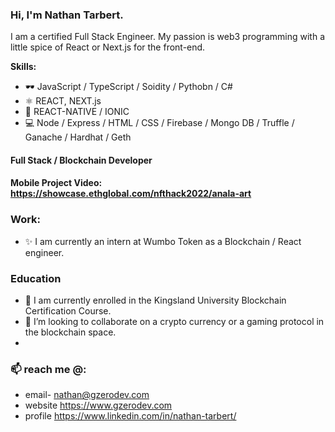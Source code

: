 
### Hi, I'm Nathan Tarbert. 
I am a certified Full Stack Engineer. My passion is web3 programming with a little spice of React or Next.js for the front-end.

**Skills:**
* 🕶️ JavaScript / TypeScript / Soidity / Pythobn / C#
* ⚛  REACT, NEXT.js
* 📱  REACT-NATIVE / IONIC
* 💻 Node / Express / HTML / CSS / Firebase / Mongo DB / Truffle / Ganache / Hardhat / Geth

#### Full Stack / Blockchain Developer

#### Mobile Project Video: https://showcase.ethglobal.com/nfthack2022/anala-art

### Work:
- ✨ I am currently an intern at Wumbo Token as a Blockchain / React engineer. 

### Education
- 🔭 I am currently enrolled in the Kingsland University Blockchain Certification Course. 
- 👯 I’m looking to collaborate on a crypto currency or a gaming protocol in the blockchain space. 
- 
### 📫 reach me @:
- email- nathan@gzerodev.com 
- website https://www.gzerodev.com 
- profile https://www.linkedin.com/in/nathan-tarbert/








